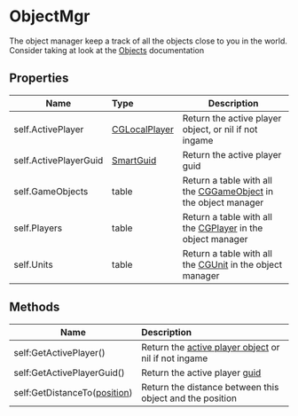 # ObjectMgr
The object manager keep a track of all the objects close to you in the world.
Consider taking at look at the [Objects](Objects.md) documentation


## Properties
| Name                  | Type                              | Description                                                  |
| --------------------- | :-------------------------------- | ------------------------------------------------------------ |
| self.ActivePlayer     | [CGLocalPlayer](Objects.md) | Return the active player object, or nil if not ingame        |
| self.ActivePlayerGuid | [SmartGuid](SmartGuid.md)         | Return the active player guid                                |
| self.GameObjects      | table                             | Return a table with all the [CGGameObject](Objects.md) in the object manager |
| self.Players      | table                             | Return a table with all the [CGPlayer](Objects.md) in the object manager |
| self.Units      | table                             | Return a table with all the [CGUnit](Objects.md) in the object manager |



## Methods
| Name                                       | Description                                                  |
| ------------------------------------------ | :----------------------------------------------------------- |
| self:GetActivePlayer()                     | Return the [active player object](Objects.md) or nil if not ingame |
| self:GetActivePlayerGuid()                 | Return the active player [guid](SmartGuid.md)                |
| self:GetDistanceTo([position](Vector3.md)) | Return the distance between this object and the position     |

